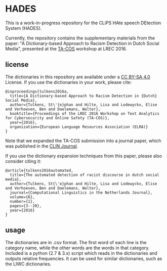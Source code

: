 # HADES

This is a work-in-progress repository for the CLiPS HAte speech DEtection System (HADES).

Currently, the repository contains the supplementary materials from the paper: "A Dictionary-based Approach to Racism Detection in Dutch Social Media", presented at the [TA-COS](http://www.ta-cos.org) workshop at LREC 2016.

## license

The dictionaries in this repository are available under a [CC BY-SA 4.0](https://creativecommons.org/licenses/by-sa/4.0/) License.
If you use the dictionaries in your work, please cite:

```
@inproceedings{tulkens2016a,
  title={A Dictionary-based Approach to Racism Detection in {Dutch} Social Media},
  author={Tulkens, St\'{e}phan and Hilte, Lisa and Lodewyckx, Elise and Verhoeven, Ben and Daelemans, Walter},
  booktitle={Proceedings of the LREC 2016 Workshop on Text Analytics for Cybersecurity and Online Safety (TA-COS)},
  year={2016},
  organization={European Language Resources Association (ELRA)}
}
```

Note that we expanded the TA-COS submission into a journal paper, which was published in the [CLIN Journal](http://www.clinjournal.org/sites/clinjournal.org/files/Tulkens2016.pdf).

If you use the dictionary expansion techniques from this paper, please also consider citing it:

```
@article{tulkens2016automated,
  title={The automated detection of racist discourse in dutch social media},
  author={Tulkens, St{\'e}phan and Hilte, Lisa and Lodewyckx, Elise and Verhoeven, Ben and Daelemans, Walter},
  journal={Computational Linguistics in the Netherlands Journal},
  volume={6},
  number={1},
  pages={3--20},
  year={2016}
}
```

## usage

The dictionaries are in .csv format.
The first word of each line is the category name, while the other words are the words in that category.
Included is a python (2.7 & 3.x) script which reads in the dictionaries and outputs relative frequencies.
It can be used for similar dictionaries, such as the LIWC dictionaries.

